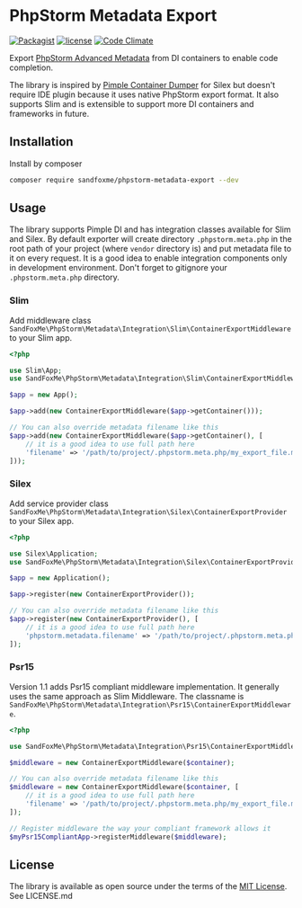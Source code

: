 # PhpStorm Metadata Export

[![Packagist](https://img.shields.io/packagist/v/sandfoxme/phpstorm-metadata-export.svg)](https://packagist.org/packages/sandfoxme/phpstorm-metadata-export)
[![license](https://img.shields.io/github/license/sandfoxme/phpstorm-metadata-export.svg)](https://opensource.org/licenses/MIT)
[![Code Climate](https://img.shields.io/codeclimate/maintainability/sandfoxme/phpstorm-metadata-export.svg)](https://codeclimate.com/github/sandfoxme/phpstorm-metadata-export)

Export [PhpStorm Advanced Metadata](https://confluence.jetbrains.com/display/PhpStorm/PhpStorm+Advanced+Metadata)
from DI containers to enable code completion.

The library is inspired by [Pimple Container Dumper](https://github.com/Sorien/silex-pimple-dumper) for Silex but
doesn't require IDE plugin because it uses native PhpStorm export format. It also supports Slim and is extensible to
support more DI containers and frameworks in future.

## Installation

Install by composer

```sh
composer require sandfoxme/phpstorm-metadata-export --dev
```

## Usage

The library supports Pimple DI and has integration classes available for Slim and Silex.
By default exporter will create directory `.phpstorm.meta.php` in the root path of your project 
(where `vendor` directory is) and put metadata file to it on every request.
It is a good idea to enable integration components only in development environment.
Don't forget to gitignore your `.phpstorm.meta.php` directory.

### Slim

Add middleware class `SandFoxMe\PhpStorm\Metadata\Integration\Slim\ContainerExportMiddleware` to your Slim app.

```php
<?php

use Slim\App;
use SandFoxMe\PhpStorm\Metadata\Integration\Slim\ContainerExportMiddleware;

$app = new App();

$app->add(new ContainerExportMiddleware($app->getContainer()));

// You can also override metadata filename like this
$app->add(new ContainerExportMiddleware($app->getContainer(), [
    // it is a good idea to use full path here
    'filename' => '/path/to/project/.phpstorm.meta.php/my_export_file.meta.php',
]));
```

### Silex

Add service provider class `SandFoxMe\PhpStorm\Metadata\Integration\Silex\ContainerExportProvider` to your Silex app.

```php
<?php

use Silex\Application;
use SandFoxMe\PhpStorm\Metadata\Integration\Silex\ContainerExportProvider;

$app = new Application();

$app->register(new ContainerExportProvider());

// You can also override metadata filename like this
$app->register(new ContainerExportProvider(), [
    // it is a good idea to use full path here
    'phpstorm.metadata.filename' => '/path/to/project/.phpstorm.meta.php/my_export_file.meta.php',
]);
```

### Psr15

Version 1.1 adds Psr15 compliant middleware implementation. It generally uses the same approach as Slim Middleware.
The classname is `SandFoxMe\PhpStorm\Metadata\Integration\Psr15\ContainerExportMiddleware`.

```php
<?php

use SandFoxMe\PhpStorm\Metadata\Integration\Psr15\ContainerExportMiddleware;

$middleware = new ContainerExportMiddleware($container);

// You can also override metadata filename like this
$middleware = new ContainerExportMiddleware($container, [
    // it is a good idea to use full path here
    'filename' => '/path/to/project/.phpstorm.meta.php/my_export_file.meta.php',
]);

// Register middleware the way your compliant framework allows it
$myPsr15CompliantApp->registerMiddleware($middleware);
```

## License

The library is available as open source under the terms of the [MIT License](https://opensource.org/licenses/MIT).
See LICENSE.md

